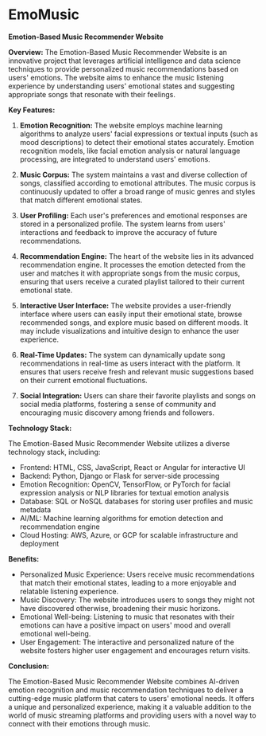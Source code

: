 # EmoMusic

**Emotion-Based Music Recommender Website**

**Overview:**
The Emotion-Based Music Recommender Website is an innovative project that leverages artificial intelligence and data science techniques to provide personalized music recommendations based on users' emotions. The website aims to enhance the music listening experience by understanding users' emotional states and suggesting appropriate songs that resonate with their feelings.

**Key Features:**

1. **Emotion Recognition:** The website employs machine learning algorithms to analyze users' facial expressions or textual inputs (such as mood descriptions) to detect their emotional states accurately. Emotion recognition models, like facial emotion analysis or natural language processing, are integrated to understand users' emotions.

2. **Music Corpus:** The system maintains a vast and diverse collection of songs, classified according to emotional attributes. The music corpus is continuously updated to offer a broad range of music genres and styles that match different emotional states.

3. **User Profiling:** Each user's preferences and emotional responses are stored in a personalized profile. The system learns from users' interactions and feedback to improve the accuracy of future recommendations.

4. **Recommendation Engine:** The heart of the website lies in its advanced recommendation engine. It processes the emotion detected from the user and matches it with appropriate songs from the music corpus, ensuring that users receive a curated playlist tailored to their current emotional state.

5. **Interactive User Interface:** The website provides a user-friendly interface where users can easily input their emotional state, browse recommended songs, and explore music based on different moods. It may include visualizations and intuitive design to enhance the user experience.

6. **Real-Time Updates:** The system can dynamically update song recommendations in real-time as users interact with the platform. It ensures that users receive fresh and relevant music suggestions based on their current emotional fluctuations.

7. **Social Integration:** Users can share their favorite playlists and songs on social media platforms, fostering a sense of community and encouraging music discovery among friends and followers.

**Technology Stack:**

The Emotion-Based Music Recommender Website utilizes a diverse technology stack, including:

- Frontend: HTML, CSS, JavaScript, React or Angular for interactive UI
- Backend: Python, Django or Flask for server-side processing
- Emotion Recognition: OpenCV, TensorFlow, or PyTorch for facial expression analysis or NLP libraries for textual emotion analysis
- Database: SQL or NoSQL databases for storing user profiles and music metadata
- AI/ML: Machine learning algorithms for emotion detection and recommendation engine
- Cloud Hosting: AWS, Azure, or GCP for scalable infrastructure and deployment

**Benefits:**

- Personalized Music Experience: Users receive music recommendations that match their emotional states, leading to a more enjoyable and relatable listening experience.
- Music Discovery: The website introduces users to songs they might not have discovered otherwise, broadening their music horizons.
- Emotional Well-being: Listening to music that resonates with their emotions can have a positive impact on users' mood and overall emotional well-being.
- User Engagement: The interactive and personalized nature of the website fosters higher user engagement and encourages return visits.

**Conclusion:**

The Emotion-Based Music Recommender Website combines AI-driven emotion recognition and music recommendation techniques to deliver a cutting-edge music platform that caters to users' emotional needs. It offers a unique and personalized experience, making it a valuable addition to the world of music streaming platforms and providing users with a novel way to connect with their emotions through music.
